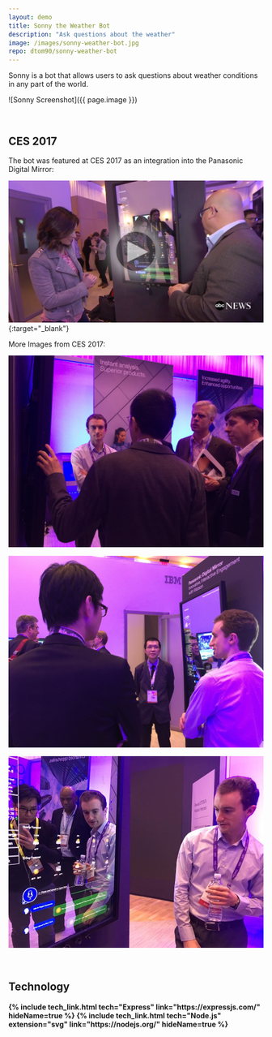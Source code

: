 ```yaml
---
layout: demo
title: Sonny the Weather Bot
description: "Ask questions about the weather"
image: /images/sonny-weather-bot.jpg
repo: dtom90/sonny-weather-bot
---
```


Sonny is a bot that allows users to ask questions about weather conditions in any part of the world.

![Sonny Screenshot]({{ page.image }})

<br/>

## CES 2017

The bot was featured at CES 2017 as an integration into the Panasonic Digital Mirror:

[![ABC Interview CES](/images/ces2017/abc-interview-thumbnail.png)](http://abcnews.go.com/Technology/video/meet-future-robotics-ces-44609620){:target="_blank"}

More Images from CES 2017:

![CES Image 1](/images/ces2017/1.jpg)

![CES Image 2](/images/ces2017/2.jpg)

![CES Image 3](/images/ces2017/3.jpg)

<br/>

## Technology

<h4 style="display: flex; justify-content: space-evenly; flex-wrap: wrap">
{% include tech_link.html tech="Express" link="https://expressjs.com/" hideName=true %}
{% include tech_link.html tech="Node.js" extension="svg" link="https://nodejs.org/" hideName=true %}
</h4>
